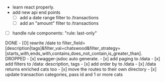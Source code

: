 - learn react properly.
- add new api end points
    - [ ] add a date range filter to /transactions
    - [ ] add an "amount" filter to /transactions
- [ ] handle rule components: "rule: last-only"


DONE
    - [O] rewrite /date to filter_field=[description|tags]&filter_val=chatswood&filter_strategy=[starts_with,ends_with,contains,does_not_contain,is_greater_than]. DROPPED
    - [x] swagger-jsdoc auto generate.
    - [x] add paging to /data 
    - [x] add filters to /data: description, tags
    - [x] add order by to /data
    - [x] /data returns enriched cats too
    - [x] move the routes to their own directory
    - [x] update transaction categories, pass id and 1 or more cats